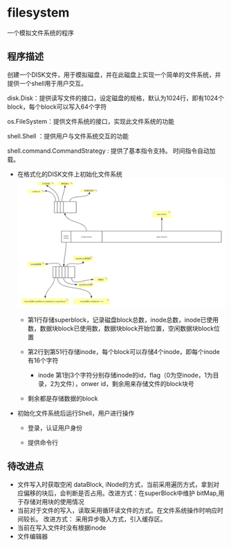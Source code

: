# filesystem

一个模拟文件系统的程序

## 程序描述

创建一个DISK文件，用于模拟磁盘，并在此磁盘上实现一个简单的文件系统，并提供一个shell用于用户交互。

disk.Disk：提供读写文件的接口，设定磁盘的规格，默认为1024行，即有1024个block，每个block可以写入64个字符

os.FileSystem：提供文件系统的接口，实现此文件系统的功能

shell.Shell	：提供用户与文件系统交互的功能

shell.command.CommandStrategy : 提供了基本指令支持。 时间指令自动加载。



- 在格式化的DISK文件上初始化文件系统
	<img src="pic/磁盘layout.png" width=500 height=300 alt="disk layout" />
	
	- 第1行存储superblock，记录磁盘block总数，inode总数，inode已使用数，数据块block已使用数，数据块block开始位置，空闲数据块block位置
	- 第2行到第51行存储inode，每个block可以存储4个inode，即每个inode有16个字符
		
		- inode 第1到3个字符分别存储inode的id，flag（0为空inode，1为目录，2为文件），onwer id，剩余用来存储文件的block块号

	- 剩余都是存储数据的block
	
	
- 初始化文件系统后运行Shell，用户进行操作

	- 登录，认证用户身份

	- 提供命令行

## 待改进点

- 文件写入时获取空闲 dataBlock, iNode的方式，当前采用遍历方式，拿到对应偏移的块后，会判断是否占用。改进方式：在superBlock中维护 bitMap,用于存储对用块的使用情况
- 当前对于文件的写入，读取采用循环读文件的方式。在文件系统操作时响应时间较长。 改进方式： 采用异步吸入方式，引入缓存区。
- 当前在写入文件时没有根据inode
- 文件编辑器